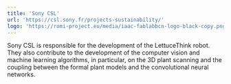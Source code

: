 ```yaml
---
title: 'Sony CSL'
url: 'https://csl.sony.fr/projects-sustainability/'
logo: 'https://romi-project.eu/media/iaac-fablabbcn-logo-black-copy.png'
---
```


Sony CSL is responsible for the development of the LettuceThink robot. They also contribute to the development of the computer vision and machine learning algorithms, in particular, on the 3D plant scanning and the coupling between the formal plant models and the convolutional neural networks.
